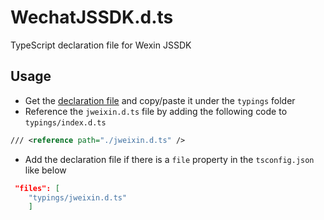 # WechatJSSDK.d.ts
TypeScript declaration file for Wexin JSSDK
## Usage
* Get the [declaration file](./typings/jweixin.d.ts) and copy/paste it under the `typings` folder
* Reference the `jweixin.d.ts` file by adding the following code to `typings/index.d.ts`
```xml
/// <reference path="./jweixin.d.ts" />
```
* Add the declaration file if there is a `file` property in the `tsconfig.json` like below
```json
 "files": [
    "typings/jweixin.d.ts"
    ]
```